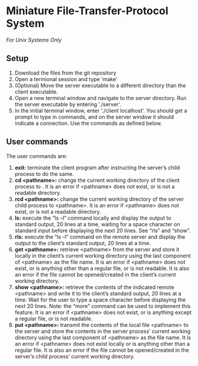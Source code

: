 # Miniature File-Transfer-Protocol System
*For Unix Systems Only*

## Setup
1. Download the files from the git repository
2. Open a termional session and type 'make'
3. (Optional) Move the server executable to a different directory than the client executable.
4. Open a new terminal window and navigate to the server directory. Run the server executable by entering './server'.
5. In the initial terminal window, enter './client localhost'. You should get a prompt to type in commands, and on the server window it should indicate a connection. Use the commands as defined below.

## User commands
The user commands are:
1. **exit:** terminate the client program after instructing the server’s child process to do the same.
2. **cd \<pathname\>:** change the current working directory of the client process to <pathname>. It is an error if \<pathname\> does not exist, or is not a readable directory.
3. **rcd \<pathname\>:** change the current working directory of the server child process to \<pathname\>. It is an error if \<pathname\> does not exist, or is not a readable directory.
4. **ls:** execute the “ls –l” command locally and display the output to standard output, 20 lines at a time, waiting for a space character on standard input before displaying the next 20 lines. See “rls” and “show”.
5. **rls:** execute the “ls –l” command on the remote server and display the output to the client’s standard output, 20 lines at a time.
6. **get \<pathname\>:** retrieve \<pathname\> from the server and store it locally in the client’s current working directory using the last component of \<pathname\> as the file name. It is an error if \<pathname\> does not exist, or is anything other than a regular file, or is not readable. It is also an error if the file cannot be opened/created in the client’s current working directory.
7. **show \<pathname\>:** retrieve the contents of the indicated remote \<pathname\> and write it to the client’s standard output, 20 lines at a time. Wait for the user to type a space character before displaying the next 20 lines. Note: the “more” command can be used to implement this feature. It is an error if \<pathname\> does not exist, or is anything except a regular file, or is not readable.
8. **put \<pathname\>:** transmit the contents of the local file \<pathname\> to the server and store the contents in the server process’ current working directory using the last component of \<pathname\> as the file name. It is an error if \<pathname\> does not exist locally or is anything other than a regular file. It is also an error if the file cannot be opened/created in the server’s child process’ current working directory.
